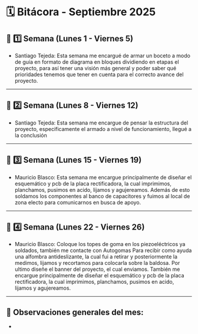 # 🗓️ Bitácora - Septiembre 2025

## 📅 1️⃣ Semana (Lunes 1 - Viernes 5)

-  Santiago Tejeda: Esta semana me encargué de armar un boceto a modo de guía en formato de diagrama en bloques dividiendo en etapas el proyecto, para así tener una visión más general y poder saber qué prioridades tenemos que tener en cuenta para el correcto avance del proyecto.

---

## 📅 2️⃣ Semana (Lunes 8 - Viernes 12)

-  Santiago Tejeda: Esta semana me encargue de pensar la estructura del proyecto, especificamente el armado a nivel de funcionamiento, llegué a la conclusión 

---

## 📅 3️⃣ Semana (Lunes 15 - Viernes 19)

-  Mauricio Blasco: Esta semana me encargue principalmente de diseñar el esquemático y pcb de la placa rectificadora, la cual imprimimos, planchamos, pusimos en acido, lijamos y agujereamos. Además de esto soldamos los componentes al banco de capacitores y fuimos al local de zona electo para comunicarnos en busca de apoyo.

---

## 📅 4️⃣ Semana (Lunes 22 - Viernes 26)

-  Mauricio Blasco: Coloque los topes de goma en los piezoeléctricos ya soldados, también me contacte con Autogomas Para recibir como ayuda una alfombra antideslizante, la cual fui a retirar y posteriormente la medimos, lijamos y recortamos para colocarla sobre la baldosa. Por ultimo diseñe el banner del proyecto, el cual enviamos. También me encargue principalmente de diseñar el esquemático y pcb de la placa rectificadora, la cual imprimimos, planchamos, pusimos en acido, lijamos y agujereamos.
---

🧾 **Observaciones generales del mes:**  
-  
-  

